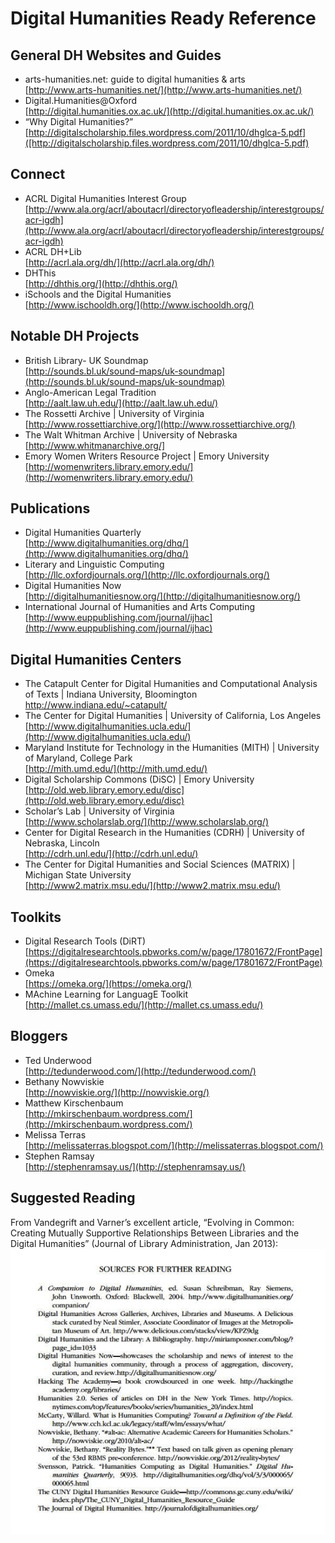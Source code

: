 # Digital Humanities Ready Reference 

## General DH Websites and Guides  

- arts-humanities.net: guide to digital humanities & arts   
	[http://www.arts-humanities.net/](http://www.arts-humanities.net/)  
- Digital.Humanities@Oxford   
	[http://digital.humanities.ox.ac.uk/](http://digital.humanities.ox.ac.uk/)  
- “Why Digital Humanities?”   
	[http://digitalscholarship.files.wordpress.com/2011/10/dhglca-5.pdf]([http://digitalscholarship.files.wordpress.com/2011/10/dhglca-5.pdf)  

## Connect  

- ACRL Digital Humanities Interest Group   
	[http://www.ala.org/acrl/aboutacrl/directoryofleadership/interestgroups/acr-igdh](http://www.ala.org/acrl/aboutacrl/directoryofleadership/interestgroups/acr-igdh)  
- ACRL DH+Lib   
	[http://acrl.ala.org/dh/](http://acrl.ala.org/dh/)  
- DHThis   
	[http://dhthis.org/](http://dhthis.org/)  
- iSchools and the Digital Humanities   
	[http://www.ischooldh.org/](http://www.ischooldh.org/)  

## Notable DH Projects

- British Library- UK Soundmap   
	[http://sounds.bl.uk/sound-maps/uk-soundmap](http://sounds.bl.uk/sound-maps/uk-soundmap)  
- Anglo-American Legal Tradition   
	[http://aalt.law.uh.edu/](http://aalt.law.uh.edu/)   
- The Rossetti Archive | University of Virginia   
	[http://www.rossettiarchive.org/](http://www.rossettiarchive.org/)  
- The Walt Whitman Archive | University of Nebraska   
	[http://www.whitmanarchive.org/]  
- Emory Women Writers Resource Project | Emory University    
	[http://womenwriters.library.emory.edu/](http://womenwriters.library.emory.edu/)   

## Publications  

- Digital Humanities Quarterly    
	[http://www.digitalhumanities.org/dhq/](http://www.digitalhumanities.org/dhq/)   
- Literary and Linguistic Computing   
	[http://llc.oxfordjournals.org/](http://llc.oxfordjournals.org/)   
- Digital Humanities Now    
	[http://digitalhumanitiesnow.org/](http://digitalhumanitiesnow.org/)   
- International Journal of Humanities and Arts Computing    
	[http://www.euppublishing.com/journal/ijhac](http://www.euppublishing.com/journal/ijhac)   

## Digital Humanities Centers   

- The Catapult Center for Digital Humanities and Computational Analysis of Texts | Indiana University, Bloomington 
	[http://www.indiana.edu/~catapult/ ](http://www.indiana.edu/~catapult)   
- The Center for Digital Humanities | University of California, Los Angeles    
	[http://www.digitalhumanities.ucla.edu/](http://www.digitalhumanities.ucla.edu/)   
- Maryland Institute for Technology in the Humanities (MITH) | University of Maryland, College Park   
	[http://mith.umd.edu/](http://mith.umd.edu/)   
- Digital Scholarship Commons (DiSC) | Emory University   
	[http://old.web.library.emory.edu/disc](http://old.web.library.emory.edu/disc)   
- Scholar’s Lab | University of Virginia   
	[http://www.scholarslab.org/](http://www.scholarslab.org/)   
- Center for Digital Research in the Humanities (CDRH) | University of Nebraska, Lincoln    
	[http://cdrh.unl.edu/](http://cdrh.unl.edu/)   
- The Center for Digital Humanities and Social Sciences (MATRIX) | Michigan State University   
	[http://www2.matrix.msu.edu/](http://www2.matrix.msu.edu/)  

## Toolkits  

- Digital Research Tools (DiRT)   
	[https://digitalresearchtools.pbworks.com/w/page/17801672/FrontPage](https://digitalresearchtools.pbworks.com/w/page/17801672/FrontPage)  
- Omeka   
	[https://omeka.org/](https://omeka.org/)   
- MAchine Learning for LanguagE Toolkit    
	[http://mallet.cs.umass.edu/](http://mallet.cs.umass.edu/)   

## Bloggers

- Ted Underwood   
	[http://tedunderwood.com/](http://tedunderwood.com/)   
- Bethany Nowviskie   
	[http://nowviskie.org/](http://nowviskie.org/)   
- Matthew Kirschenbaum    
	[http://mkirschenbaum.wordpress.com/](http://mkirschenbaum.wordpress.com/)   
- Melissa Terras   
	[http://melissaterras.blogspot.com/](http://melissaterras.blogspot.com/)   
- Stephen Ramsay   
	[http://stephenramsay.us/](http://stephenramsay.us/)   

## Suggested Reading 

From Vandegrift and Varner’s excellent article, “Evolving in Common: Creating Mutually Supportive Relationships Between Libraries and the Digital Humanities” (Journal of Library Administration, Jan 2013): 
![Suggested Further Reading](vandegrift_further_reading.png)
